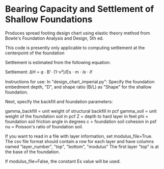 # Bearing Capacity and Settlement of Shallow Foundations
Produces spread footing design chart using elastic theory method from Bowle's Foundation Analysis and Design, 5th ed.

This code is presently only applicable to computing settlement at the centerpoint of the foundation

Settlement is estimated from the following equation:

Settlement:           ΔH = 𝑞 ⋅ B'⋅ (1-ν²)/Es ⋅ m ⋅ 𝐼𝑠 ⋅ 𝐼𝑓


Instructions for use:
In "design_chart_imperial.py":
Specify the foundation embedment depth, "D", and shape ratio (B/L) as "Shape" for the shallow foundation.

Next, specify the backfill and foundation parameters:

gamma_backfill = unit weight of structural backfill in pcf
gamma_soil = unit weight of the foundation soil in pcf
Z = depth to hard layer in feet
phi = foundation soil friction angle in degrees
c = foundation soil cohesion in psf
nu = Poisson's ratio of foundation soil.

If you want to read in a file with layer information, set modulus_file=True.
The csv file format should contain a row for each layer and have columns named "layer_number", "top", "bottom", "modulus"
The first layer "top" is at the base of the foundation.

If modulus_file=False, the constant Es value will be used.
